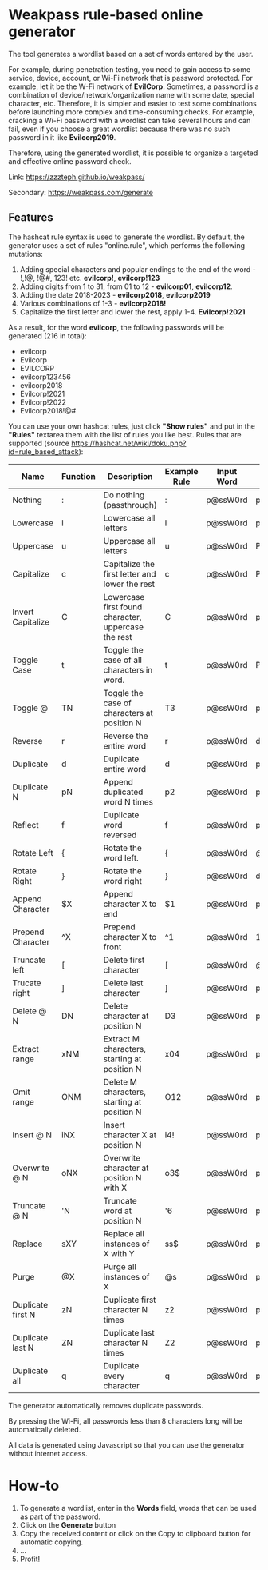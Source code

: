# Weakpass rule-based online generator

The tool generates a wordlist based on a set of words entered by the user.

For example, during penetration testing, you need to gain access to some service, device, account, or Wi-Fi network that is password protected. For example, let it be the W-Fi network of **EvilCorp**. Sometimes, a password is a combination of device/network/organization name with some date, special character, etc. Therefore, it is simpler and easier to test some combinations before launching more complex and time-consuming checks. For example, cracking a Wi-Fi password with a wordlist can take several hours and can fail, even if you choose a great wordlist because there was no such password in it like **Evilcorp2019**. 

Therefore, using the generated wordlist, it is possible to organize a targeted and effective online password check.


Link: https://zzzteph.github.io/weakpass/

Secondary: https://weakpass.com/generate


## Features

The hashcat rule syntax is used to generate the wordlist. By default, the generator uses a set of rules "online.rule", which performs the following mutations:

1. Adding special characters and popular endings to the end of the word - !,!@, !@#, 123! etc. **evilcorp!**, **evilcorp!123**
2. Adding digits from 1 to 31, from 01 to 12  - **evilcorp01**, **evilcorp12**.
3. Adding the date 2018-2023 - **evilcorp2018**, **evilcorp2019**
4. Various combinations of 1-3 - **evilcorp2018!**
5. Capitalize the first letter and lower the rest, apply 1-4. **Evilcorp!2021**


As a result, for the word **evilcorp**, the following passwords will be generated (216 in total):
 - evilcorp
 - Evilcorp
 - EVILCORP
 - evilcorp123456
 - evilcorp2018
 - Evilcorp!2021
 - Evilcorp!2022
 - Evilcorp2018!@#

You can use your own hashcat rules, just click **"Show rules"** and put in the **"Rules"** textarea them with the list of rules you like best.
Rules that are supported (source https://hashcat.net/wiki/doku.php?id=rule_based_attack):

|Name|Function|Description|Example Rule|Input Word|Output Word|
| --- | --- | --- | --- | --- | --- |
|Nothing|:|Do nothing (passthrough)|:|p@ssW0rd|p@ssW0rd|
|Lowercase|	l|Lowercase all letters|	l|p@ssW0rd	|p@ssw0rd	|
|Uppercase|u|Uppercase all letters	|u|p@ssW0rd	|P@SSW0RD|
|Capitalize|	c|Capitalize the first letter and lower the rest	|c|p@ssW0rd	|	P@ssw0rd|
|Invert Capitalize	|C|Lowercase first found character, uppercase the rest	|C|p@ssW0rd	|p@SSW0RD|
|Toggle Case	|	t|Toggle the case of all characters in word.	|t|p@ssW0rd	|P@SSw0RD	|
|Toggle @	|TN|Toggle the case of characters at position N	|T3|p@ssW0rd	|p@sSW0rd	|
|Reverse|	r|Reverse the entire word	|r|p@ssW0rd	|dr0Wss@p	|
|Duplicate|d|Duplicate entire word	|d|p@ssW0rd	|p@ssW0rdp@ssW0rd	|
|Duplicate N	|pN|Append duplicated word N times	|p2|p@ssW0rd	|p@ssW0rdp@ssW0rdp@ssW0rd	|
|Reflect|f|Duplicate word reversed	|f|p@ssW0rd	|p@ssW0rddr0Wss@p	|
|Rotate Left	|{|Rotate the word left.	|	{|p@ssW0rd	|@ssW0rdp	|
|Rotate Right	|}|Rotate the word right	|}|p@ssW0rd	|dp@ssW0r	|
|Append Character	|$X	|Append character X to end	|$1	|p@ssW0rd	|p@ssW0rd1	|
|Prepend Character	|^X	|Prepend character X to front	|^1	|p@ssW0rd	|1p@ssW0rd	|
|Truncate left	|[|Delete first character	|[|p@ssW0rd	|@ssW0rd	|
|Trucate right	|]|Delete last character	|	]|p@ssW0rd	|p@assW0r	|
|Delete @ N	|DN|Delete character at position N	|D3|p@ssW0rd	|p@sW0rd	|
|Extract range	|xNM|Extract M characters, starting at position N	|x04|p@ssW0rd	|p@ss	|
|Omit range	|ONM|Delete M characters, starting at position N	|O12|p@ssW0rd	|psW0rd	|
|Insert @ N	|iNX|Insert character X at position N	|i4!	|p@ssW0rd	|p@ss!W0rd	|
|Overwrite @ N	|oNX|Overwrite character at position N with X	|o3$	|p@ssW0rd	|p@s$W0rd	|
|Truncate @ N		|'N	|Truncate word at position N	|'6	|p@ssW0rd	|p@ssW0	|
|Replace	|sXY|Replace all instances of X with Y	|ss$	|p@ssW0rd	|p@$$W0rd	|
|Purge	|@X	|Purge all instances of X	|@s	|p@ssW0rd	|p@W0rd	|
|Duplicate first N|zN	|Duplicate first character N times		|z2|p@ssW0rd	|ppp@ssW0rd	|
|Duplicate last N|ZN|Duplicate last character N times	|Z2|p@ssW0rd	|p@ssW0rddd	|
|Duplicate all|q|Duplicate every character	|q|p@ssW0rd	|pp@@ssssWW00rrdd	|



The generator automatically removes duplicate passwords.

By pressing the Wi-Fi, all passwords less than 8 characters long will be automatically deleted.

All data is generated using Javascript so that you can use the generator without internet access.



# How-to
1. To generate a wordlist, enter in the **Words** field, words that can be used as part of the password.
2. Click on the **Generate** button
3. Copy the received content or click on the Copy to clipboard button for automatic copying.
4. ...
5. Profit!






